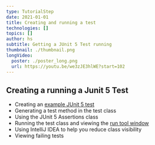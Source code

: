 ```yaml
---
type: TutorialStep
date: 2021-01-01
title: Creating and running a test
technologies: []
topics: []
author: hs
subtitle: Getting a JUnit 5 Test running
thumbnail: ./thumbnail.png
longVideo:
  poster: ./poster_long.png
  url: https://youtu.be/we3zJE3hlWE?start=102
---
```


## Creating a running a Junit 5 Test
- Creating an [example JUnit 5 test](https://github.com/trishagee/junit5-showcase/blob/2a40f1715edecd50c638f6d6c1d0924c75002698/src/test/java/com/mechanitis/demo/junit5/ExampleTest.java)
- Generating a test method in the test class
- Using the JUnit 5 Assertions class
- Running the test class and viewing the [run tool window](https://www.jetbrains.com/help/idea/run-tool-window.html)
- Using IntelliJ IDEA to help you reduce class visibility
- Viewing failing tests
